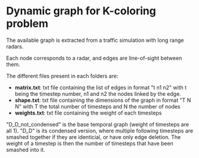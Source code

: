 # Dynamic graph for K-coloring problem

The available graph is extracted from a traffic simulation with long range radars.

Each node corresponds to a radar, and edges are line-of-sight between them.

The different files present in each folders are:
- **matrix.txt**: txt file containing the list of edges in format "t n1 n2" with t being the timestep number, n1 and n2 the nodes linked by the edge.
- **shape.txt**: txt file containing the dimensions of the graph in format "T N N" with T the total number of timesteps and N the number of nodes
- **weights.txt**: txt file containing the weight of each timesteps

"D_D_not_condensed" is the base temporal graph (weight of timesteps are all 1). "D_D" is its condensed version, where multiple following timesteps are smashed together if they are identicial, or have only edge deletion. The weight of a timestep is then the number of timesteps that have been smashed into it. 

